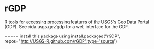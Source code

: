 rGDP
=====

R tools for accessing processing features of the USGS's Geo Data Portal (GDP). See cida.usgs.gov/gdp for a web interface for the GDP. 

=====
install this package using 
	install.packages("rGDP", repos="http://USGS-R.github.com/rGDP",type='source')